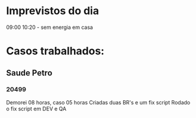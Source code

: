 # Imprevistos do dia

09:00  10:20 - sem energia em casa


# Casos trabalhados:

## Saude Petro
### 20499
Demorei 08 horas, caso 05 horas
Criadas duas BR's e um fix script
Rodado o fix script em DEV e QA

